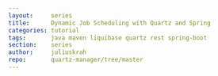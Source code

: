 ```yaml
---
layout:     series
title:      Dynamic Job Scheduling with Quartz and Spring
categories: tutorial
tags:       java maven liquibase quartz rest spring-boot
section:    series
author:     juliuskrah
repo:       quartz-manager/tree/master
---
```

